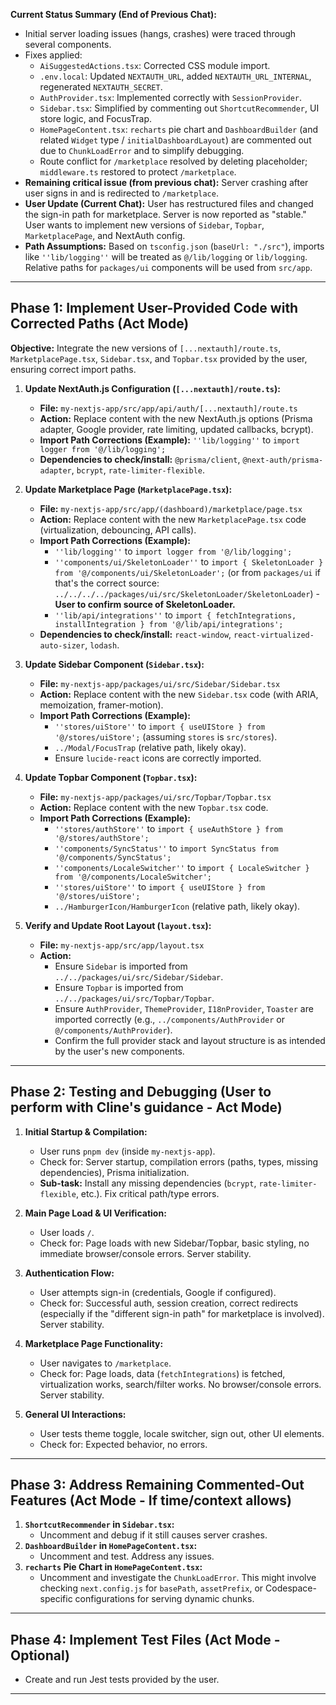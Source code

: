 

**Current Status Summary (End of Previous Chat):**
*   Initial server loading issues (hangs, crashes) were traced through several components.
*   Fixes applied:
    *   `AiSuggestedActions.tsx`: Corrected CSS module import.
    *   `.env.local`: Updated `NEXTAUTH_URL`, added `NEXTAUTH_URL_INTERNAL`, regenerated `NEXTAUTH_SECRET`.
    *   `AuthProvider.tsx`: Implemented correctly with `SessionProvider`.
    *   `Sidebar.tsx`: Simplified by commenting out `ShortcutRecommender`, UI store logic, and FocusTrap.
    *   `HomePageContent.tsx`: `recharts` pie chart and `DashboardBuilder` (and related `Widget` type / `initialDashboardLayout`) are commented out due to `ChunkLoadError` and to simplify debugging.
    *   Route conflict for `/marketplace` resolved by deleting placeholder; `middleware.ts` restored to protect `/marketplace`.
*   **Remaining critical issue (from previous chat):** Server crashing after user signs in and is redirected to `/marketplace`.
*   **User Update (Current Chat):** User has restructured files and changed the sign-in path for marketplace. Server is now reported as "stable." User wants to implement new versions of `Sidebar`, `Topbar`, `MarketplacePage`, and NextAuth config.
*   **Path Assumptions:** Based on `tsconfig.json` (`baseUrl: "./src"`), imports like `''lib/logging''` will be treated as `@/lib/logging` or `lib/logging`. Relative paths for `packages/ui` components will be used from `src/app`.

---

## Phase 1: Implement User-Provided Code with Corrected Paths (Act Mode)

**Objective:** Integrate the new versions of `[...nextauth]/route.ts`, `MarketplacePage.tsx`, `Sidebar.tsx`, and `Topbar.tsx` provided by the user, ensuring correct import paths.

1.  **Update NextAuth.js Configuration (`[...nextauth]/route.ts`):**
    *   **File:** `my-nextjs-app/src/app/api/auth/[...nextauth]/route.ts`
    *   **Action:** Replace content with the new NextAuth.js options (Prisma adapter, Google provider, rate limiting, updated callbacks, bcrypt).
    *   **Import Path Corrections (Example):** `''lib/logging''` to `import logger from '@/lib/logging';`
    *   **Dependencies to check/install:** `@prisma/client`, `@next-auth/prisma-adapter`, `bcrypt`, `rate-limiter-flexible`.

2.  **Update Marketplace Page (`MarketplacePage.tsx`):**
    *   **File:** `my-nextjs-app/src/app/(dashboard)/marketplace/page.tsx`
    *   **Action:** Replace content with the new `MarketplacePage.tsx` code (virtualization, debouncing, API calls).
    *   **Import Path Corrections (Example):**
        *   `''lib/logging''` to `import logger from '@/lib/logging';`
        *   `''components/ui/SkeletonLoader''` to `import { SkeletonLoader } from '@/components/ui/SkeletonLoader';` (or from `packages/ui` if that's the correct source: `../../../../packages/ui/src/SkeletonLoader/SkeletonLoader`) - **User to confirm source of SkeletonLoader.**
        *   `''lib/api/integrations''` to `import { fetchIntegrations, installIntegration } from '@/lib/api/integrations';`
    *   **Dependencies to check/install:** `react-window`, `react-virtualized-auto-sizer`, `lodash`.

3.  **Update Sidebar Component (`Sidebar.tsx`):**
    *   **File:** `my-nextjs-app/packages/ui/src/Sidebar/Sidebar.tsx`
    *   **Action:** Replace content with the new `Sidebar.tsx` code (with ARIA, memoization, framer-motion).
    *   **Import Path Corrections (Example):**
        *   `''stores/uiStore''` to `import { useUIStore } from '@/stores/uiStore';` (assuming `stores` is `src/stores`).
        *   `../Modal/FocusTrap` (relative path, likely okay).
        *   Ensure `lucide-react` icons are correctly imported.

4.  **Update Topbar Component (`Topbar.tsx`):**
    *   **File:** `my-nextjs-app/packages/ui/src/Topbar/Topbar.tsx`
    *   **Action:** Replace content with the new `Topbar.tsx` code.
    *   **Import Path Corrections (Example):**
        *   `''stores/authStore''` to `import { useAuthStore } from '@/stores/authStore';`
        *   `''components/SyncStatus''` to `import SyncStatus from '@/components/SyncStatus';`
        *   `''components/LocaleSwitcher''` to `import { LocaleSwitcher } from '@/components/LocaleSwitcher';`
        *   `''stores/uiStore''` to `import { useUIStore } from '@/stores/uiStore';`
        *   `../HamburgerIcon/HamburgerIcon` (relative path, likely okay).

5.  **Verify and Update Root Layout (`layout.tsx`):**
    *   **File:** `my-nextjs-app/src/app/layout.tsx`
    *   **Action:**
        *   Ensure `Sidebar` is imported from `../../packages/ui/src/Sidebar/Sidebar`.
        *   Ensure `Topbar` is imported from `../../packages/ui/src/Topbar/Topbar`.
        *   Ensure `AuthProvider`, `ThemeProvider`, `I18nProvider`, `Toaster` are imported correctly (e.g., `../components/AuthProvider` or `@/components/AuthProvider`).
        *   Confirm the full provider stack and layout structure is as intended by the user's new components.

---

## Phase 2: Testing and Debugging (User to perform with Cline's guidance - Act Mode)

1.  **Initial Startup & Compilation:**
    *   User runs `pnpm dev` (inside `my-nextjs-app`).
    *   Check for: Server startup, compilation errors (paths, types, missing dependencies), Prisma initialization.
    *   **Sub-task:** Install any missing dependencies (`bcrypt`, `rate-limiter-flexible`, etc.). Fix critical path/type errors.

2.  **Main Page Load & UI Verification:**
    *   User loads `/`.
    *   Check for: Page loads with new Sidebar/Topbar, basic styling, no immediate browser/console errors. Server stability.

3.  **Authentication Flow:**
    *   User attempts sign-in (credentials, Google if configured).
    *   Check for: Successful auth, session creation, correct redirects (especially if the "different sign-in path" for marketplace is involved). Server stability.

4.  **Marketplace Page Functionality:**
    *   User navigates to `/marketplace`.
    *   Check for: Page loads, data (`fetchIntegrations`) is fetched, virtualization works, search/filter works. No browser/console errors. Server stability.

5.  **General UI Interactions:**
    *   User tests theme toggle, locale switcher, sign out, other UI elements.
    *   Check for: Expected behavior, no errors.

---

## Phase 3: Address Remaining Commented-Out Features (Act Mode - If time/context allows)

1.  **`ShortcutRecommender` in `Sidebar.tsx`:**
    *   Uncomment and debug if it still causes server crashes.
2.  **`DashboardBuilder` in `HomePageContent.tsx`:**
    *   Uncomment and test. Address any issues.
3.  **`recharts` Pie Chart in `HomePageContent.tsx`:**
    *   Uncomment and investigate the `ChunkLoadError`. This might involve checking `next.config.js` for `basePath`, `assetPrefix`, or Codespace-specific configurations for serving dynamic chunks.

---

## Phase 4: Implement Test Files (Act Mode - Optional)

*   Create and run Jest tests provided by the user.

---
```



